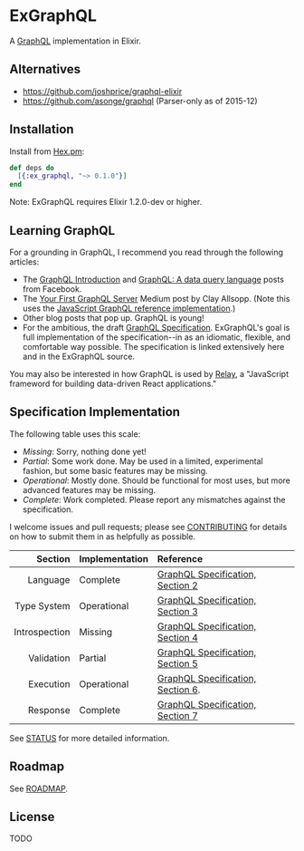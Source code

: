 # ExGraphQL

A [GraphQL](https://facebook.github.io/graphql/) implementation in Elixir.

## Alternatives

* https://github.com/joshprice/graphql-elixir
* https://github.com/asonge/graphql (Parser-only as of 2015-12)

## Installation

Install from [Hex.pm](https://hex.pm/packages/ex_graphql):

```elixir
def deps do
  [{:ex_graphql, "~> 0.1.0"}]
end
```

Note: ExGraphQL requires Elixir 1.2.0-dev or higher.

## Learning GraphQL

For a grounding in GraphQL, I recommend you read through the following articles:

* The [GraphQL Introduction](https://facebook.github.io/react/blog/2015/05/01/graphql-introduction.html) and [GraphQL: A data query language](https://code.facebook.com/posts/1691455094417024/graphql-a-data-query-language/) posts from Facebook.
* The [Your First GraphQL Server](https://medium.com/@clayallsopp/your-first-graphql-server-3c766ab4f0a2#.m78ybemas) Medium post by Clay Allsopp. (Note this uses the [JavaScript GraphQL reference implementation](https://github.com/graphql/graphql-js).)
* Other blog posts that pop up. GraphQL is young!
* For the ambitious, the draft [GraphQL Specification](https://facebook.github.io/graphql/). ExGraphQL's goal is full implementation of the specification--in as an idiomatic, flexible, and comfortable way possible. The specification is linked extensively here and in the ExGraphQL source.

You may also be interested in how GraphQL is used by [Relay](https://facebook.github.io/relay/), a "JavaScript frameword for building data-driven React applications."

## Specification Implementation

The following table uses this scale:

* *Missing*: Sorry, nothing done yet!
* *Partial*: Some work done. May be used in a limited, experimental fashion, but some basic features may be missing.
* *Operational*: Mostly done. Should be functional for most uses, but more advanced features may be missing.
* *Complete*: Work completed. Please report any mismatches against the specification.

I welcome issues and pull requests; please see [CONTRIBUTING](./CONTRIBUTING) for details on how to submit them in as helpfully as possible.

| Section     | Implementation | Reference |
| ------:     | :---- | :---- |
| Language    | Complete | [GraphQL Specification, Section 2](https://facebook.github.io/graphql/#sec-Language) |
| Type System | Operational | [GraphQL Specification, Section 3](https://facebook.github.io/graphql/#sec-Type-System) |
| Introspection | Missing | [GraphQL Specification, Section 4](https://facebook.github.io/graphql/#sec-Introspection) |
| Validation  | Partial | [GraphQL Specification, Section 5](https://facebook.github.io/graphql/#sec-Validation) |
| Execution   | Operational | [GraphQL Specification, Section 6](https://facebook.github.io/graphql/#sec-Execution). |
| Response    | Complete | [GraphQL Specification, Section 7](https://facebook.github.io/graphql/#sec-Response) |

See [STATUS](./STATUS.html) for more detailed information.

## Roadmap

See [ROADMAP](./ROADMAP.html).

## License

TODO
